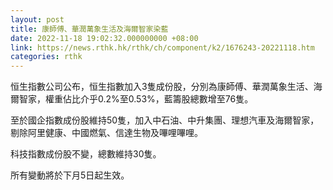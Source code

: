 ```yaml
---
layout: post
title: 康師傅、華潤萬象生活及海爾智家染藍
date: 2022-11-18 19:02:32.000000000 +08:00
link: https://news.rthk.hk/rthk/ch/component/k2/1676243-20221118.htm
categories: rthk
---
```


恒生指數公司公布，恒生指數加入3隻成份股，分別為康師傅、華潤萬象生活、海爾智家，權重佔比介乎0.2%至0.53%，藍籌股總數增至76隻。

至於國企指數成份股維持50隻，加入中石油、中升集團、理想汽車及海爾智家，剔除阿里健康、中國燃氣、信達生物及嗶哩嗶哩。

科技指數成份股不變，總數維持30隻。

所有變動將於下月5日起生效。
